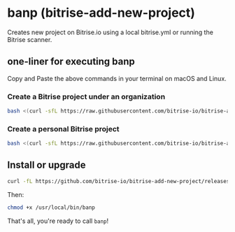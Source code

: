 # banp (bitrise-add-new-project)

Creates new project on Bitrise.io using a local bitrise.yml or running the Bitrise scanner.

## one-liner for executing banp

Copy and Paste the above commands in your terminal on macOS and Linux.

### Create a Bitrise project under an organization

```BASH
bash <(curl -sfL https://raw.githubusercontent.com/bitrise-io/bitrise-add-new-project/master/_scripts/install.sh) --api-token "<Bitrise personal access token>" --org "<organisation slug>" --public "<true|false>"
```

### Create a personal Bitrise project

```BASH
bash <(curl -sfL https://raw.githubusercontent.com/bitrise-io/bitrise-add-new-project/master/_scripts/install.sh) --api-token "<Bitrise personal access token>" --public "<true|false>"
```

## Install or upgrade

```BASH
curl -fL https://github.com/bitrise-io/bitrise-add-new-project/releases/latest/download/banp-$(uname -s)-$(uname -m) > /usr/local/bin/banp
```

Then:

```BASH
chmod +x /usr/local/bin/banp
```

That's all, you're ready to call `banp`!
